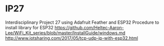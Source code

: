 # IP27
Interdisciplinary Project 27 using Adafruit Feather and ESP32 
Procedure to install library for ESP32
https://github.com/Heltec-Aaron-Lee/WiFi_Kit_series/blob/master/InstallGuide/windows.md
http://www.iotsharing.com/2017/05/tcp-udp-ip-with-esp32.html

